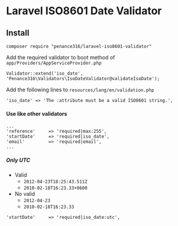 Laravel ISO8601 Date Validator
============

Install
-------
```
composer require "penance316/laravel-iso8601-validator"
```

 Add the required validator to boot method of `app/Providers/AppServiceProvider.php`
 
```
Validator::extend('iso_date', 'Penance316\Validators\IsoDateValidator@validateIsoDate');
```

Add the following lines to `resources/lang/en/validation.php` 

```
'iso_date' => 'The :attribute must be a valid ISO8601 string.',
```

#### Use like other validators

```
...
'reference'     => 'required|max:255',
'startDate'     => 'required|iso_date',
'email'         => 'required|email',
...
```

##### Only UTC

* Valid
    * `2012-04-23T18:25:43.511Z`
    * `2010-02-18T16:23.33+0600`
* No valid
    * `2012-04-23`
    * `2010-02-18T16:23.33`
```
'startDate'     => 'required|iso_date:utc',
```
